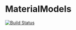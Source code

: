 # MaterialModels

[![Build Status](https://github.com/KeitaNakamura/MaterialModels.jl/workflows/CI/badge.svg)](https://github.com/KeitaNakamura/MaterialModels.jl/actions)
